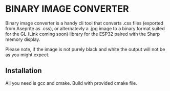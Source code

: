 # BINARY IMAGE CONVERTER

Binary image converter is a handy cli tool that converts .css files 
(exported from Aseprite as .css), or alternatevly a .jpg image to a 
binary format suited for the GL (Link coming soon) library for the ESP32 paired with the 
Sharp memory display. 

Please note, if the image is not purely black and 
white the output will not be as you might expect.

## Installation

All you need is gcc and cmake. Build with provided cmake
file.